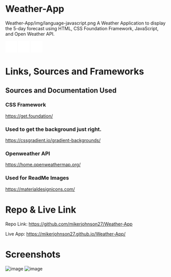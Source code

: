 # Weather-App 
Weather-App/img/language-javascript.png
A Weather Application to display the 5-day forecast using HTML, CSS Foundation Framework, JavaScript, and Open Weather API.

![](./img/language-css3.png)
![](./img/language-html5.png)
![](./img/language-javascript.png)

# Links, Sources and Frameworks

## Sources and Documentation Used
### CSS Framework
https://get.foundation/

### Used to get the background just right.
https://cssgradient.io/gradient-backgrounds/

### Openweather API
https://home.openweathermap.org/

### Used for ReadMe Images
https://materialdesignicons.com/

# Repo & Live Link

Repo Link: https://github.com/mikerjohnson27/Weather-App

Live App: https://mikerjohnson27.github.io/Weather-App/


# Screenshots
![image](https://user-images.githubusercontent.com/101275747/175359555-9e68acdf-4d88-436e-8b74-a3d3394cf5e0.png)
![image](https://user-images.githubusercontent.com/101275747/175359632-4ba57228-1635-43af-bdb5-ad4cc44af045.png)

